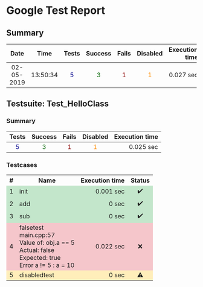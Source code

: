 # Google Test Report 

## Summary

| Date | Time | Tests | Success | Fails | Disabled | Execution time |
|:----:|:----:|:-----:|:-------:|:-----:|:--------:|---------------:|
| 02-05-2019 | 13:50:34 | <span style="color:DarkBlue">5</span> | <span style="color:DarkGreen">3</span> | <span style="color:DarkRed">1</span> | <span style="color:DarkOrange">1</span> | 0.027 sec |

## Testsuite: Test_HelloClass

### Summary

| Tests | Success | Fails | Disabled | Execution time |
|:-----:|:-------:|:-----:|:--------:|---------------:|
 | <span style="color:DarkBlue">5</span> | <span style="color:DarkGreen">3</span> | <span style="color:DarkRed">1</span> | <span style="color:DarkOrange">1</span> | 0.025 sec |

### Testcases

<table>
<tr> <th>#</th> <th>Name</th> <th>Execution time</th> <th>Status</th> </tr>
<tr style="background-color:#c3e6cb">  <td style="text-align:right">1</td>  <td>init</td>  <td style="text-align:right">0.001 sec</td>  <td style="text-align:center">✔️</td>
</tr>
<tr style="background-color:#c3e6cb">  <td style="text-align:right">2</td>  <td>add</td>  <td style="text-align:right">0 sec</td>  <td style="text-align:center">✔️</td>
</tr>
<tr style="background-color:#c3e6cb">  <td style="text-align:right">3</td>  <td>sub</td>  <td style="text-align:right">0 sec</td>  <td style="text-align:center">✔️</td>
</tr>
<tr style="background-color:#f5c6cb">  <td style="text-align:right">4</td>  <td>falsetest<br>main.cpp:57 <br>Value of: obj.a == 5 <br>  Actual: false <br>Expected: true <br>Error a != 5 : a = 10 <br></td>  <td style="text-align:right">0.022 sec</td>  <td style="text-align:center">❌</td>
</tr>
<tr style="background-color:#ffeeba">  <td style="text-align:right">5</td>  <td>disabledtest</td>  <td style="text-align:right">0 sec</td>  <td style="text-align:center">⚠️</td>
</tr>
</table>

